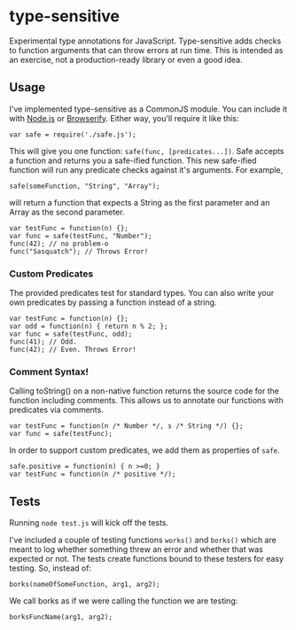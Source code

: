 type-sensitive
==============

Experimental type annotations for JavaScript. Type-sensitive adds checks to function arguments that can throw errors
at run time. This is intended as an exercise, not a production-ready library or even a good idea.

## Usage

I've implemented type-sensitive as a CommonJS module. You can include it with [Node.js](http://nodejs.org/) or
[Browserify](https://github.com/substack/node-browserify). Either way, you'll require it like this:

    var safe = require('./safe.js');

This will give you one function: `safe(func, [predicates...])`. Safe accepts a function and returns you a 
safe-ified function. This new safe-ified function will run any predicate checks against it's arguments. For example,

    safe(someFunction, "String", "Array");
    
will return a function that expects a String as the first parameter and an Array as the second parameter.

    var testFunc = function(n) {};
    var func = safe(testFunc, "Number");
    func(42); // no problem-o
    func("Sasquatch"); // Throws Error!
    
### Custom Predicates

The provided predicates test for standard types. You can also write your own predicates by passing a function instead
of a string.

    var testFunc = function(n) {};
    var odd = function(n) { return n % 2; };
    var func = safe(testFunc, odd);
    func(41); // Odd.
    func(42); // Even. Throws Error!

### Comment Syntax!

Calling toString() on a non-native function returns the source code for the function including comments. This allows us to 
annotate our functions with predicates via comments.

    var testFunc = function(n /* Number */, s /* String */) {};
    var func = safe(testFunc);

In order to support custom predicates, we add them as properties of `safe`.

    safe.positive = function(n) { n >=0; }
    var testFunc = function(n /* positive */);

## Tests

Running `node test.js` will kick off the tests.

I've included a couple of testing functions `works()` and `borks()` which are meant to log whether something threw 
an error and whether that was expected or not. The tests create functions bound to these testers for easy testing. So,
instead of:

    borks(nameOfSomeFunction, arg1, arg2);
    
We call borks as if we were calling the function we are testing:

    borksFuncName(arg1, arg2);
    
